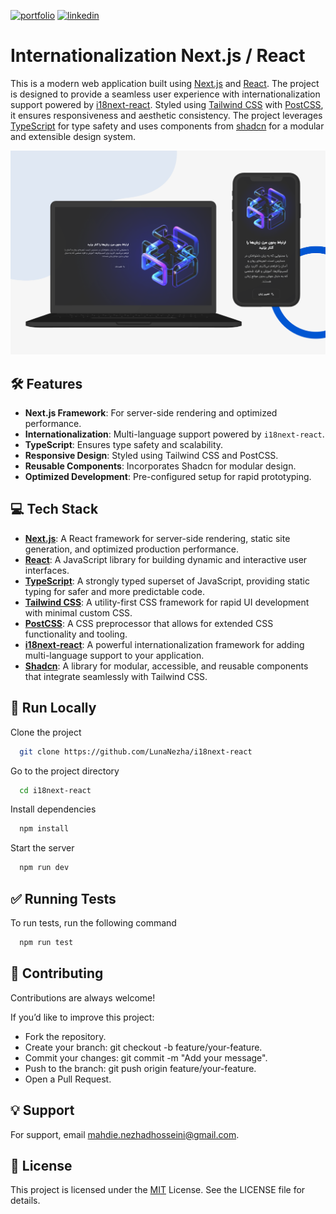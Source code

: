 [![portfolio](https://img.shields.io/badge/my_portfolio-000?style=for-the-badge&logo=ko-fi&logoColor=white)](https://lunanezha.com/)
[![linkedin](https://img.shields.io/badge/linkedin-0A66C2?style=for-the-badge&logo=linkedin&logoColor=white)](www.linkedin.com/in/luna-nezha/)

# **Internationalization Next.js / React**

This is a modern web application built using [Next.js](https://nextjs.org/) and [React](https://reactjs.org/). The project is designed to provide a seamless user experience with internationalization support powered by [i18next-react](https://react.i18next.com/). Styled using [Tailwind CSS](https://tailwindcss.com/) with [PostCSS](https://postcss.org/), it ensures responsiveness and aesthetic consistency. The project leverages [TypeScript](https://www.typescriptlang.org/) for type safety and uses components from [shadcn](https://shadcn.dev/) for a modular and extensible design system.

![App Screenshot](public/images/screenshot.png)

## 🛠 **Features**

- **Next.js Framework**: For server-side rendering and optimized performance.
- **Internationalization**: Multi-language support powered by `i18next-react`.
- **TypeScript**: Ensures type safety and scalability.
- **Responsive Design**: Styled using Tailwind CSS and PostCSS.
- **Reusable Components**: Incorporates Shadcn for modular design.
- **Optimized Development**: Pre-configured setup for rapid prototyping.

## **💻 Tech Stack**

- **[Next.js](https://nextjs.org/)**: A React framework for server-side rendering, static site generation, and optimized production performance.
- **[React](https://reactjs.org/)**: A JavaScript library for building dynamic and interactive user interfaces.
- **[TypeScript](https://www.typescriptlang.org/)**: A strongly typed superset of JavaScript, providing static typing for safer and more predictable code.
- **[Tailwind CSS](https://tailwindcss.com/)**: A utility-first CSS framework for rapid UI development with minimal custom CSS.
- **[PostCSS](https://postcss.org/)**: A CSS preprocessor that allows for extended CSS functionality and tooling.
- **[i18next-react](https://react.i18next.com/)**: A powerful internationalization framework for adding multi-language support to your application.
- **[Shadcn](https://shadcn.dev/)**: A library for modular, accessible, and reusable components that integrate seamlessly with Tailwind CSS.

## 🚀 **Run Locally**

Clone the project

```bash
  git clone https://github.com/LunaNezha/i18next-react
```

Go to the project directory

```bash
  cd i18next-react
```

Install dependencies

```bash
  npm install
```

Start the server

```bash
  npm run dev
```

## ✅ **Running Tests**

To run tests, run the following command

```bash
  npm run test
```

## 🤝 **Contributing**

Contributions are always welcome!

If you’d like to improve this project:

- Fork the repository.
- Create your branch: git checkout -b feature/your-feature.
- Commit your changes: git commit -m "Add your message".
- Push to the branch: git push origin feature/your-feature.
- Open a Pull Request.

## 💡 **Support**

For support, email mahdie.nezhadhosseini@gmail.com.

## 📝 **License**

This project is licensed under the
[MIT](https://choosealicense.com/licenses/mit/) License. See the LICENSE file for details.

